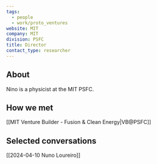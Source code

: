 ```yaml
---
tags:
  - people
  - work/proto_ventures
website: MIT
company: MIT
division: PSFC
title: Director
contact_type: researcher
---
```

## About
Nino is a physicist at the MIT PSFC.

## How we met
[[MIT Venture Builder - Fusion & Clean Energy|VB@PSFC]]

## Selected conversations
[[2024-04-10 Nuno Loureiro]]